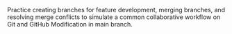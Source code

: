 Practice creating branches for feature development, merging branches, and resolving merge conflicts to simulate a common collaborative workflow on Git and GitHub
Modification in main branch.
